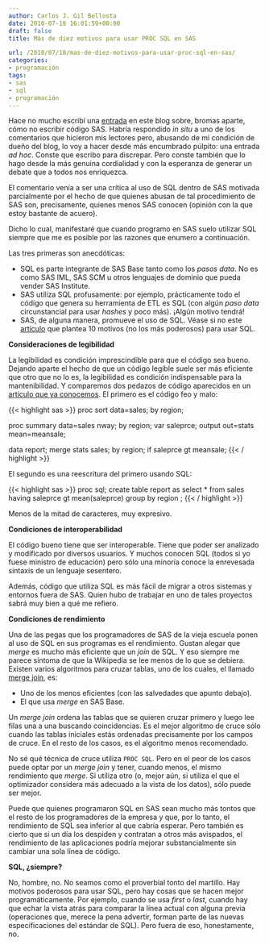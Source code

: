 ```yaml
---
author: Carlos J. Gil Bellosta
date: 2010-07-18 16:01:59+00:00
draft: false
title: Más de diez motivos para usar PROC SQL en SAS

url: /2010/07/18/mas-de-diez-motivos-para-usar-proc-sql-en-sas/
categories:
- programación
tags:
- sas
- sql
- programación
---
```


Hace no mucho escribí una [entrada](http://www.datanalytics.com/2010/07/03/¿programa-vd-en-sas-¡aprenda-a-ser-indispensable/) en este blog sobre, bromas aparte, cómo no escribir código SAS. Habría respondido _in situ_ a uno de los comentarios que hicieron mis lectores pero, abusando de mi condición de dueño del blog, lo voy a hacer desde más encumbrado púlpito: una entrada _ad hoc_. Conste que escribo para discrepar. Pero conste también que lo hago desde la más genuina cordialidad y con la esperanza de generar un debate que a todos nos enriquezca.

El comentario venía a ser una crítica al uso de SQL dentro de SAS motivada parcialmente por el hecho de que quienes abusan de tal procedimiento de SAS son, precisamente, quienes menos SAS conocen (opinión con la que estoy bastante de acuero).

Dicho lo cual, manifestaré que cuando programo en SAS suelo utilizar SQL siempre que me es posible por las razones que enumero a continuación.

Las tres primeras son anecdóticas:


* SQL es parte integrante de SAS Base tanto como los _pasos data_. No es como SAS IML, SAS SCM u otros lenguajes de dominio que pueda vender SAS Institute.
* SAS utiliza SQL profusamente: por ejemplo, prácticamente todo el código que genera su herramienta de ETL es SQL (con algún _paso data_ circunstancial para usar _hashes_ y poco más). ¡Algún motivo tendrá!
* SAS, de alguna manera, promueve el uso de SQL. Véase si no este [artículo](http://www2.sas.com/proceedings/sugi23/Handson/p131.pdf) que plantea 10 motivos (no los más poderosos) para usar SQL.

**Consideraciones de legibilidad**

La legibilidad es condición imprescindible para que el código sea bueno. Dejando aparte el hecho de que un código legible suele ser más eficiente que otro que no lo es, la legibilidad es condición indispensable para la mantenibilidad. Y comparemos dos pedazos de código aparecidos en un [artículo que ya conocemos](http://www.caloxy.com/papers/80JobSecuritySpecialist.pdf). El primero es el código feo y malo:

{{< highlight sas >}}
proc sort data=sales;
by region;

proc summary data=sales nway;
	by region;
	var saleprce;
	output out=stats
	mean=meansale;

data report;
	merge stats sales;
	by region;
	if saleprce gt meansale;
{{< / highlight >}}


El segundo es una reescritura del primero usando SQL:

{{< highlight sas >}}
proc sql;
	create table report as
	select * from sales
	having saleprce gt mean(saleprce)
	group by region
	;
{{< / highlight >}}

Menos de la mitad de caracteres, muy expresivo.

**Condiciones de interoperabilidad**

El código bueno tiene que ser interoperable. Tiene que poder ser analizado y modificado por diversos usuarios. Y muchos conocen SQL (todos si yo fuese ministro de educación) pero sólo una minoría conoce la enrevesada sintaxis de un lenguaje sesentero.

Además, código que utiliza SQL es más fácil de migrar a otros sistemas y entornos fuera de SAS. Quien hubo de trabajar en uno de tales proyectos sabrá muy bien a qué me refiero.

**Condiciones de rendimiento**

Una de las pegas que los programadores de SAS de la vieja escuela ponen al uso de SQL en sus programas es el rendimiento. Gustan alegar que _merge_ es mucho más eficiente que un _join_ de SQL. Y eso siempre me parece síntoma de que la Wikipedia se lee menos de lo que se debiera. Existen varios algoritmos para cruzar tablas, uno de los cuales, el llamado [merge join](http://en.wikipedia.org/wiki/Sort-merge_join), es:


* Uno de los menos eficientes (con las salvedades que apunto debajo).
* El que usa _merge_ en SAS Base.

Un _merge join_ ordena las tablas que se quieren cruzar primero y luego lee filas una a una buscando coincidencias. Es el mejor algoritmo de cruce sólo cuando las tablas iniciales estás ordenadas precisamente por los campos de cruce. En el resto de los casos, es el algoritmo menos recomendado.

No sé qué técnica de cruce utiliza `PROC SQL`. Pero en el peor de los casos puede optar por un _merge join_ y tener, cuando menos, el mismo rendimiento que _merge_. Si utiliza otro (o, mejor aún, si utiliza el que el optimizador considera más adecuado a la vista de los datos), sólo puede ser mejor.

Puede que quienes programaron SQL en SAS sean mucho más tontos que el resto de los programadores de la empresa y que, por lo tanto, el rendimiento de SQL sea inferior al que cabría esperar. Pero también es cierto que si un día los despiden y contratan a otros más avispados, el rendimiento de las aplicaciones podría mejorar substancialmente sin cambiar una sola línea de código.

**SQL, ¿siempre?**

No, hombre, no. No seamos como el proverbial tonto del martillo. Hay motivos poderosos para usar SQL, pero hay cosas que se hacen mejor programáticamente. Por ejemplo, cuando se usa _first_ o _last_, cuando hay que echar la vista atrás para comparar la línea actual con alguna previa (operaciones que, merece la pena advertir, forman parte de las nuevas especificaciones del estándar de SQL). Pero fuera de eso, honestamente, no.
